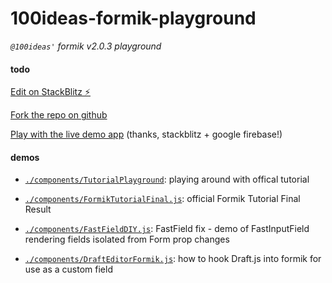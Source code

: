 # 100ideas-formik-playground
*`@100ideas'` formik v2.0.3 playground*

#### todo

[Edit on StackBlitz ⚡️](https://stackblitz.com/edit/100ideas-formik-playground)

[Fork the repo on github](https://github.com/100ideas/100ideas-formik-playground)

[Play with the live demo app](https://ideas-formik-playground.web.app) (thanks, stackblitz + google firebase!)

#### demos

- [`./components/TutorialPlayground`](./components/TutorialPlayground`): playing around with offical tutorial

- [`./components/FormikTutorialFinal.js`](./components/FormikTutorialFinal.js): official Formik Tutorial Final Result

- [`./components/FastFieldDIY.js`](./components/FastFieldDIY.js): FastField fix - demo of FastInputField rendering fields isolated from Form prop changes

- [`./components/DraftEditorFormik.js`](./components/DraftEditorFormik.js): how to hook Draft.js into formik for use as a custom field